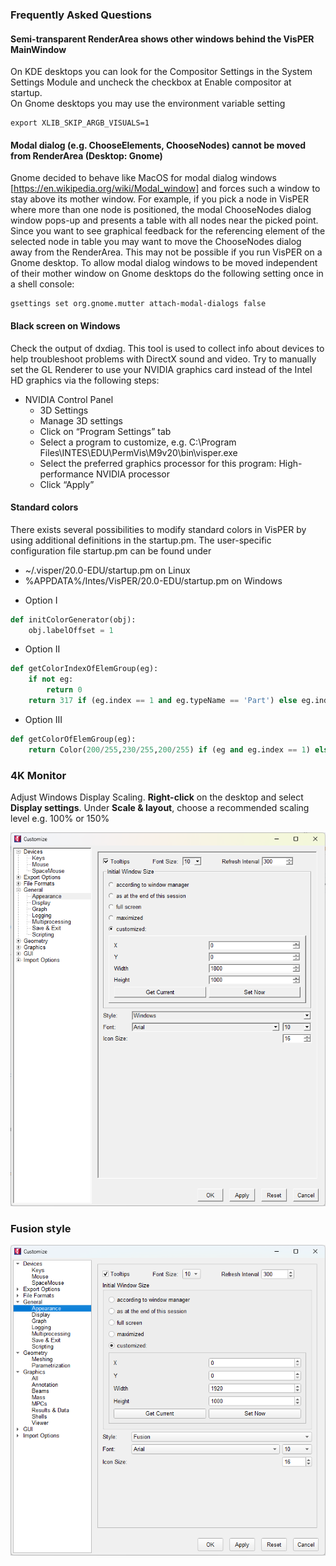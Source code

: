 ### Frequently Asked Questions

#### Semi-transparent RenderArea shows other windows behind the VisPER MainWindow

On KDE desktops you can look for the Compositor Settings in the System Settings Module and uncheck the checkbox at Enable compositor at startup.  
On Gnome desktops you may use the environment variable setting

``` 
export XLIB_SKIP_ARGB_VISUALS=1
```

#### Modal dialog (e.g. ChooseElements, ChooseNodes) cannot be moved from RenderArea (Desktop: Gnome)

Gnome decided to behave like MacOS for modal dialog windows [https://en.wikipedia.org/wiki/Modal_window] and forces such a window to stay above its mother window.
For example, if you pick a node in VisPER where more than one node is positioned, the modal ChooseNodes dialog window pops-up and presents a table with all nodes near the picked point. Since you want to see graphical feedback for the referencing element of the selected node in table you may want to move the ChooseNodes dialog away from the RenderArea. This may not be possible if you run VisPER on a Gnome desktop.
To allow modal dialog windows to be moved independent of their mother window on Gnome desktops do the following setting once in a shell console:
``` 
gsettings set org.gnome.mutter attach-modal-dialogs false
```
#### Black screen on Windows

Check the output of dxdiag. This tool is used to collect info about devices to help troubleshoot problems with DirectX sound and video.
Try to manually set the GL Renderer to use your NVIDIA graphics card instead of the Intel HD graphics via the following steps:
* NVIDIA Control Panel 
    + 3D Settings
    + Manage 3D settings
    + Click on “Program Settings” tab
    + Select a program to customize, e.g. C:\Program Files\INTES\EDU\PermVis\M9v20\bin\visper.exe
    + Select the preferred graphics processor for this program: High-performance NVIDIA processor 
    + Click “Apply”

#### Standard colors

There exists several possibilities to modify standard colors in VisPER by using additional definitions in the startup.pm.
The user-specific configuration file startup.pm can be found under
   + ~/.visper/20.0-EDU/startup.pm on Linux
   + %APPDATA%/Intes/VisPER/20.0-EDU/startup.pm on Windows  

* Option I
  
```python
def initColorGenerator(obj):
    obj.labelOffset = 1
```
* Option II

```python
def getColorIndexOfElemGroup(eg):
    if not eg:
        return 0
    return 317 if (eg.index == 1 and eg.typeName == 'Part') else eg.index
```
* Option III

```python
def getColorOfElemGroup(eg):
    return Color(200/255,230/255,200/255) if (eg and eg.index == 1) else eg.index
```

  ### 4K Monitor

  Adjust Windows Display Scaling. **Right-click** on the desktop and select **Display settings**.
  Under **Scale & layout**, choose a recommended scaling level e.g. 100% or 150%

  ![Appearance](appearance.png "Extras --> Customize --> General --> Appearance")
 
### Fusion style

![Fusion style](fusion_style.png)

